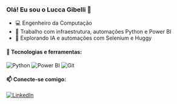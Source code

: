 ### Olá! Eu sou o Lucca Gibelli 👋

- 💻 Engenheiro da Computação
- 📍 Trabalho com infraestrutura, automações Python e Power BI
- 🚀 Explorando IA e automações com Selenium e Huggy

#### 🚧 Tecnologias e ferramentas:
![Python](https://img.shields.io/badge/Python-3776AB?style=for-the-badge&logo=python&logoColor=white)
![Power BI](https://img.shields.io/badge/PowerBI-F2C811?style=for-the-badge&logo=powerbi&logoColor=white)
![Git](https://img.shields.io/badge/Git-F05032?style=for-the-badge&logo=git&logoColor=white)

#### 📫 Conecte-se comigo:
[![LinkedIn](https://img.shields.io/badge/LinkedIn-blue?style=for-the-badge&logo=linkedin&logoColor=white)](https://linkedin.com/in/seu-usuario)
